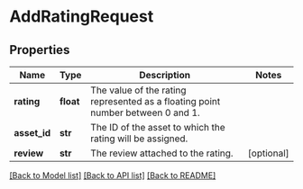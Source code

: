 # AddRatingRequest

## Properties
Name | Type | Description | Notes
------------ | ------------- | ------------- | -------------
**rating** | **float** | The value of the rating represented as a floating point number between 0 and 1. | 
**asset_id** | **str** | The ID of the asset to which the rating will be assigned. | 
**review** | **str** | The review attached to the rating. | [optional] 

[[Back to Model list]](../README.md#documentation-for-models) [[Back to API list]](../README.md#documentation-for-api-endpoints) [[Back to README]](../README.md)


